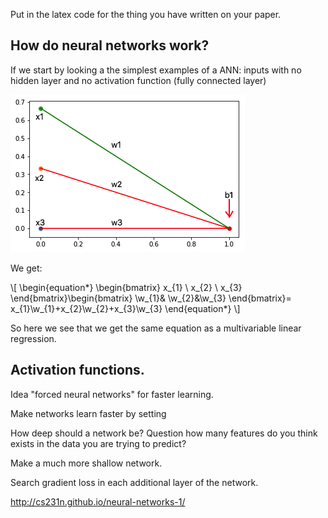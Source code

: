 
Put in the latex code for the thing you have written on your paper.


## How do neural networks work?
If we start by looking a the simplest examples of a ANN: inputs with no hidden layer and no activation function (fully connected layer)

![neuralregression](neuralregression.png)

We get:

\\[ \begin{equation*}
\begin{bmatrix}
x_{1} \\
x_{2} \\
x_{3}
\end{bmatrix}\begin{bmatrix}
\w_{1}& \w_{2}&\w_{3}
\end{bmatrix}=
x_{1}\w_{1}+x_{2}\w_{2}+x_{3}\w_{3}
\end{equation*} \\]

So here we see that we get the same equation as a multivariable linear regression.









## Activation functions.













Idea "forced neural networks" for faster learning.

Make networks learn faster by setting



How deep should a network be?
Question how many features do you think exists in the data you are trying to predict?









Make a much more shallow network.

Search gradient loss in each additional layer of the network.


http://cs231n.github.io/neural-networks-1/
